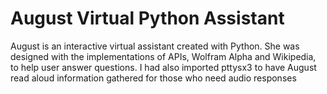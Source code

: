 # August Virtual Python Assistant
August is an interactive virtual assistant created with Python.
She was designed with the implementations of APIs, Wolfram Alpha and Wikipedia, to help user answer questions.
I had also imported pttysx3 to have August read aloud information gathered for those who need audio responses
